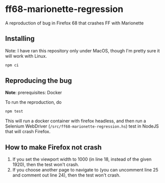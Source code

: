 # ff68-marionette-regression

A reproduction of bug in Firefox 68 that crashes FF with Marionette

## Installing

Note: I have ran this repository only under MacOS, though I'm pretty sure it will work with Linux.

```sh
npm ci
```

## Reproducing the bug

**Note**: prerequisites: Docker

To run the reproduction, do

```sh
npm test
```

This will run a docker container with firefox headless, and then run a Selenium WebDriver
(`/src/ff68-marionette-regression.hs`) test in NodeJS that will crash Firefox.

## How to make Firefox not crash

1. If you set the viewport width to 1000 (in line 18, instead of the given 1920),
   then the test won't crash.
1. If you choose another page to navigate to (you can uncomment line 25 and comment out line 24),
   then the test won't crash.
